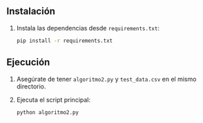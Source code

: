 ## Instalación

1. Instala las dependencias desde `requirements.txt`:

   ```bash
   pip install -r requirements.txt


## Ejecución

1. Asegúrate de tener `algoritmo2.py` y `test_data.csv` en el mismo directorio.
2. Ejecuta el script principal:

   ```bash
   python algoritmo2.py